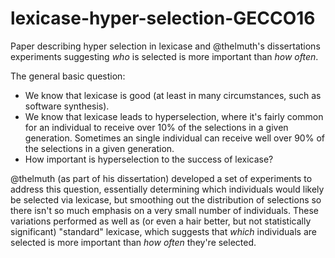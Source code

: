 # lexicase-hyper-selection-GECCO16
Paper describing hyper selection in lexicase and @thelmuth's dissertations experiments suggesting *who* is selected is more important than *how often*.

The general basic question:
 * We know that lexicase is good (at least in many circumstances, such as software synthesis).
 * We know that lexicase leads to hyperselection, where it's fairly common for an individual to receive over 10% of the selections in a given generation. Sometimes an single individual can receive well over 90% of the selections in a given generation.
 * How important is hyperselection to the success of lexicase?

@thelmuth (as part of his dissertation) developed a set of experiments to address this question, essentially determining which individuals would likely be selected via lexicase, but smoothing out the distribution of selections so there isn't so much emphasis on a very small number of individuals. These variations performed as well as (or even a hair better, but not statistically significant) "standard" lexicase, which suggests that *which* individuals are selected is more important than *how often* they're selected.
